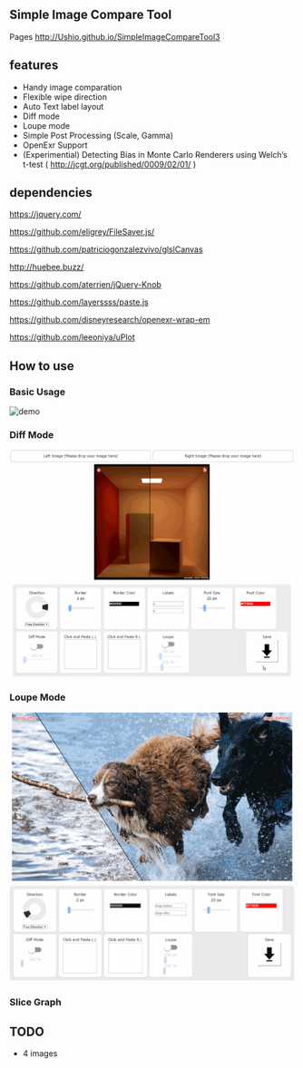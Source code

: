 ## Simple Image Compare Tool
Pages
http://Ushio.github.io/SimpleImageCompareTool3

## features 
- Handy image comparation
- Flexible wipe direction
- Auto Text label layout
- Diff mode
- Loupe mode
- Simple Post Processing (Scale, Gamma)
- OpenExr Support
- (Experimential) Detecting Bias in Monte Carlo Renderers using Welch’s t-test ( http://jcgt.org/published/0009/02/01/ )

## dependencies 
https://jquery.com/

https://github.com/eligrey/FileSaver.js/

https://github.com/patriciogonzalezvivo/glslCanvas

http://huebee.buzz/

https://github.com/aterrien/jQuery-Knob

https://github.com/layerssss/paste.js

https://github.com/disneyresearch/openexr-wrap-em

https://github.com/leeoniya/uPlot

## How to use
### Basic Usage
![demo](demo.gif)

### Diff Mode
![demo](demo-diff.gif)

### Loupe Mode
![demo](demo-loupe.gif)

### Slice Graph

## TODO
- 4 images
